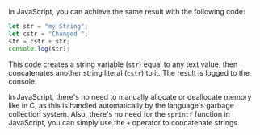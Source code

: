 In JavaScript, you can achieve the same result with the following code:

```javascript
let str = "my String";
let cstr = "Changed ";
str = cstr + str;
console.log(str);
```

This code creates a string variable (`str`) equal to any text value, then concatenates another string literal (`cstr`) to it. The result is logged to the console.

In JavaScript, there's no need to manually allocate or deallocate memory like in C, as this is handled automatically by the language's garbage collection system. Also, there's no need for the `sprintf` function in JavaScript, you can simply use the `+` operator to concatenate strings.
